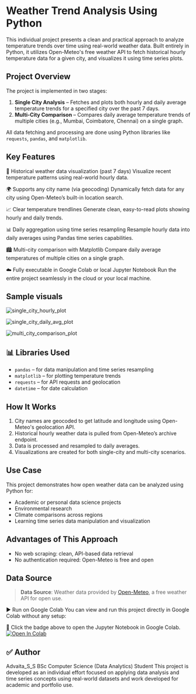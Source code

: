 # Weather Trend Analysis Using Python

This individual project presents a clean and practical approach to analyze temperature trends over time using real-world weather data. Built entirely in Python, it utilizes Open-Meteo's free weather API to fetch historical hourly temperature data for a given city, and visualizes it using time series plots.

## Project Overview

The project is implemented in two stages:

1. **Single City Analysis** – Fetches and plots both hourly and daily average temperature trends for a specified city over the past 7 days.
2. **Multi-City Comparison** – Compares daily average temperature trends of multiple cities (e.g., Mumbai, Coimbatore, Chennai) on a single graph.

All data fetching and processing are done using Python libraries like `requests`, `pandas`, and `matplotlib`.

## Key Features

📅 Historical weather data visualization (past 7 days)
Visualize recent temperature patterns using real-world hourly data.

🌍 Supports any city name (via geocoding)
Dynamically fetch data for any city using Open-Meteo’s built-in location search.

📈 Clear temperature trendlines
Generate clean, easy-to-read plots showing hourly and daily trends.

📊 Daily aggregation using time series resampling
Resample hourly data into daily averages using Pandas time series capabilities.

🏙️ Multi-city comparison with Matplotlib
Compare daily average temperatures of multiple cities on a single graph.

☁️ Fully executable in Google Colab or local Jupyter Notebook
Run the entire project seamlessly in the cloud or your local machine.

## Sample visuals

![single_city_hourly_plot](https://github.com/user-attachments/assets/46bbc0c7-3453-4da0-87cb-795cfa1350a7)

![single_city_daily_avg_plot](https://github.com/user-attachments/assets/cfdbb4e5-14ae-45b1-ad97-b2d4462119b3)

![multi_city_comparison_plot](https://github.com/user-attachments/assets/6d446176-b2f5-46f4-b589-fa68899b56bc)

## 📊 Libraries Used

- `pandas` – for data manipulation and time series resampling
- `matplotlib` – for plotting temperature trends
- `requests` – for API requests and geolocation
- `datetime` – for date calculation

## How It Works

1. City names are geocoded to get latitude and longitude using Open-Meteo's geolocation API.
2. Historical hourly weather data is pulled from Open-Meteo’s archive endpoint.
3. Data is processed and resampled to daily averages.
4. Visualizations are created for both single-city and multi-city scenarios.

## Use Case

This project demonstrates how open weather data can be analyzed using Python for:

- Academic or personal data science projects
- Environmental research
- Climate comparisons across regions
- Learning time series data manipulation and visualization

## Advantages of This Approach

- No web scraping: clean, API-based data retrieval
- No authentication required: Open-Meteo is free and open

## Data Source

> **Data Source**: Weather data provided by [Open-Meteo](https://open-meteo.com/), a free weather API for open use.


▶️ Run on Google Colab
You can view and run this project directly in Google Colab without any setup:

📌 Click the badge above to open the Jupyter Notebook in Google Colab.
[![Open In Colab](https://colab.research.google.com/assets/colab-badge.svg)](https://colab.research.google.com/github/advaita-s/weather-trend-analysis-python/blob/main/weather-time-series-analysis.ipynb)


## ✅ Author
Advaita_S_S
BSc Computer Science (Data Analytics) Student
This project is developed as an individual effort focused on applying data analysis and time series concepts using real-world datasets and work developed for academic and portfolio use.





